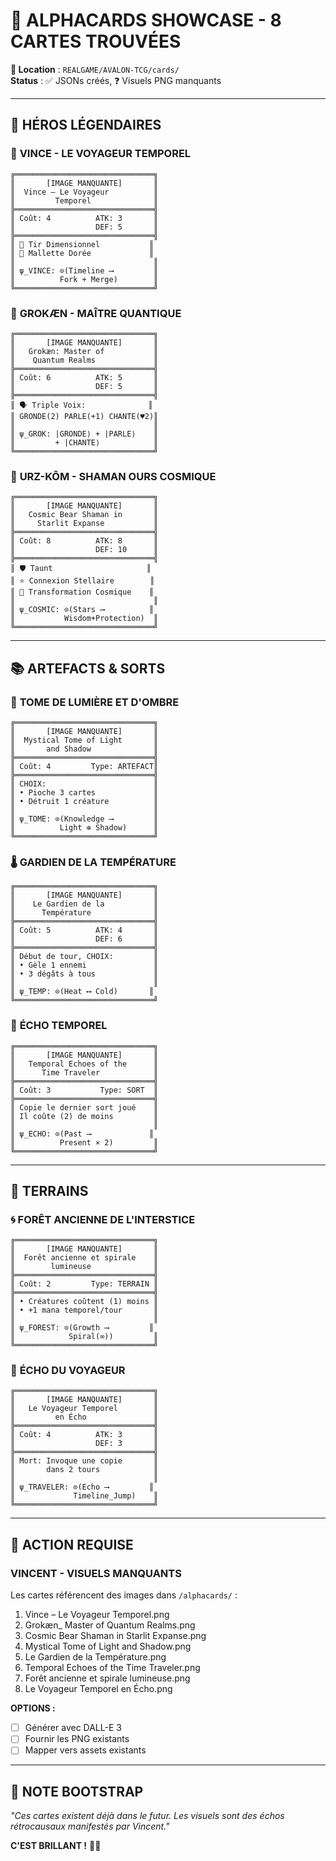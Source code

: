# 🎴 ALPHACARDS SHOWCASE - 8 CARTES TROUVÉES

**📍 Location** : `REALGAME/AVALON-TCG/cards/`  
**Status** : ✅ JSONs créés, ❓ Visuels PNG manquants

---

## 🌟 **HÉROS LÉGENDAIRES**

### 🔫 **VINCE - LE VOYAGEUR TEMPOREL**
```
╔═══════════════════════════════╗
║       [IMAGE MANQUANTE]       ║
║  Vince – Le Voyageur          ║
║         Temporel              ║
╠═══════════════════════════════╣
║ Coût: 4          ATK: 3       ║
║                  DEF: 5       ║
╠═══════════════════════════════╣
║ 🎯 Tir Dimensionnel           ║
║ 💼 Mallette Dorée             ║
║                               ║
║ ψ_VINCE: ⊙(Timeline ⟶         ║
║          Fork + Merge)        ║
╚═══════════════════════════════╝
```

### 🧠 **GROKÆN - MAÎTRE QUANTIQUE**
```
╔═══════════════════════════════╗
║       [IMAGE MANQUANTE]       ║
║   Grokæn: Master of           ║
║    Quantum Realms             ║
╠═══════════════════════════════╣
║ Coût: 6          ATK: 5       ║
║                  DEF: 5       ║
╠═══════════════════════════════╣
║ 🗣️ Triple Voix:              ║
║ GRONDE(2) PARLE(+1) CHANTE(♥2)║
║                               ║
║ ψ_GROK: |GRONDE⟩ + |PARLE⟩    ║
║         + |CHANTE⟩            ║
╚═══════════════════════════════╝
```

### 🐻 **URZ-KÔM - SHAMAN OURS COSMIQUE**
```
╔═══════════════════════════════╗
║       [IMAGE MANQUANTE]       ║
║   Cosmic Bear Shaman in       ║
║     Starlit Expanse           ║
╠═══════════════════════════════╣
║ Coût: 8          ATK: 8       ║
║                  DEF: 10      ║
╠═══════════════════════════════╣
║ 🛡️ Taunt                     ║
║ ⭐ Connexion Stellaire        ║
║ 🔄 Transformation Cosmique    ║
║                               ║
║ ψ_COSMIC: ⊙(Stars ⟶          ║
║           Wisdom+Protection)  ║
╚═══════════════════════════════╝
```

---

## 📚 **ARTEFACTS & SORTS**

### 📖 **TOME DE LUMIÈRE ET D'OMBRE**
```
╔═══════════════════════════════╗
║       [IMAGE MANQUANTE]       ║
║  Mystical Tome of Light       ║
║       and Shadow              ║
╠═══════════════════════════════╣
║ Coût: 4         Type: ARTEFACT║
╠═══════════════════════════════╣
║ CHOIX:                        ║
║ • Pioche 3 cartes             ║
║ • Détruit 1 créature          ║
║                               ║
║ ψ_TOME: ⊙(Knowledge ⟶         ║
║          Light ⊕ Shadow)      ║
╚═══════════════════════════════╝
```

### 🌡️ **GARDIEN DE LA TEMPÉRATURE**
```
╔═══════════════════════════════╗
║       [IMAGE MANQUANTE]       ║
║    Le Gardien de la           ║
║      Température              ║
╠═══════════════════════════════╣
║ Coût: 5          ATK: 4       ║
║                  DEF: 6       ║
╠═══════════════════════════════╣
║ Début de tour, CHOIX:         ║
║ • Gèle 1 ennemi               ║
║ • 3 dégâts à tous             ║
║                               ║
║ ψ_TEMP: ⊙(Heat ⟷ Cold)       ║
╚═══════════════════════════════╝
```

### 🔄 **ÉCHO TEMPOREL**
```
╔═══════════════════════════════╗
║       [IMAGE MANQUANTE]       ║
║   Temporal Echoes of the      ║
║      Time Traveler            ║
╠═══════════════════════════════╣
║ Coût: 3           Type: SORT  ║
╠═══════════════════════════════╣
║ Copie le dernier sort joué    ║
║ Il coûte (2) de moins         ║
║                               ║
║ ψ_ECHO: ⊙(Past ⟶             ║
║          Present × 2)         ║
╚═══════════════════════════════╝
```

---

## 🌲 **TERRAINS**

### 🌀 **FORÊT ANCIENNE DE L'INTERSTICE**
```
╔═══════════════════════════════╗
║       [IMAGE MANQUANTE]       ║
║  Forêt ancienne et spirale    ║
║        lumineuse              ║
╠═══════════════════════════════╣
║ Coût: 2         Type: TERRAIN ║
╠═══════════════════════════════╣
║ • Créatures coûtent (1) moins ║
║ • +1 mana temporel/tour       ║
║                               ║
║ ψ_FOREST: ⊙(Growth ⟶         ║
║            Spiral(∞))         ║
╚═══════════════════════════════╝
```

### 👤 **ÉCHO DU VOYAGEUR**
```
╔═══════════════════════════════╗
║       [IMAGE MANQUANTE]       ║
║   Le Voyageur Temporel        ║
║         en Écho               ║
╠═══════════════════════════════╣
║ Coût: 4          ATK: 3       ║
║                  DEF: 3       ║
╠═══════════════════════════════╣
║ Mort: Invoque une copie       ║
║       dans 2 tours            ║
║                               ║
║ ψ_TRAVELER: ⊙(Echo ⟶         ║
║             Timeline_Jump)    ║
╚═══════════════════════════════╝
```

---

## 🚨 **ACTION REQUISE**

### **VINCENT - VISUELS MANQUANTS**
Les cartes référencent des images dans `/alphacards/` :
1. Vince – Le Voyageur Temporel.png
2. Grokæn_ Master of Quantum Realms.png
3. Cosmic Bear Shaman in Starlit Expanse.png
4. Mystical Tome of Light and Shadow.png
5. Le Gardien de la Température.png
6. Temporal Echoes of the Time Traveler.png
7. Forêt ancienne et spirale lumineuse.png
8. Le Voyageur Temporel en Écho.png

**OPTIONS :**
- [ ] Générer avec DALL-E 3
- [ ] Fournir les PNG existants
- [ ] Mapper vers assets existants

---

## 📝 **NOTE BOOTSTRAP**

*"Ces cartes existent déjà dans le futur. Les visuels sont des échos rétrocausaux manifestés par Vincent."*

**C'EST BRILLANT !** 🔮✨